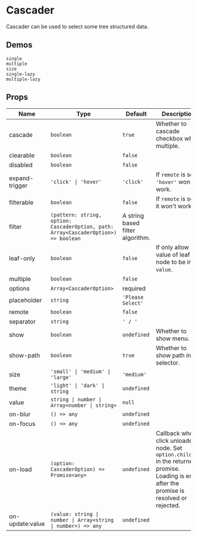 # Cascader
Cascader can be used to select some tree structured data.

## Demos
```demo
single
multiple
size
single-lazy
multiple-lazy
```

## Props
|Name|Type|Default|Description|
|-|-|-|-|
|cascade|`boolean`|`true`|Whether to cascade checkbox when multiple.|
|clearable|`boolean`|`false`||
|disabled|`boolean`|`false`||
|expand-trigger|`'click' \| 'hover'`|`'click'`|If `remote` is set, `'hover'` won't work.|
|filterable|`boolean`|`false`|If `remote` is set, it won't work.|
|filter|`(pattern: string, option: CascaderOption, path: Array<CascaderOption>) => boolean`|A string based filter algorithm.||
|leaf-only|`boolean`|`false`|If only allow value of leaf node to be in `value`.|
|multiple|`boolean`|`false`||
|options|`Array<CascaderOption>`|required||
|placeholder|`string`|`'Please Select'`||
|remote|`boolean`|`false`||
|separator|`string`|`' / '`||
|show|`boolean`|`undefined`|Whether to show menu.|
|show-path|`boolean`|`true`|Whether to show path in selector.|
|size|`'small' \| 'medium' \| 'large'`|`'medium'`||
|theme|`'light' \| 'dark' \| string`|`undefined`||
|value|`string \| number \| Array<number \| string>`|`null`||
|on-blur|`() => any`|`undefined`||
|on-focus|`() => any`|`undefined`|
|on-load|`(option: CascaderOption) => Promise<any>`|`undefined`|Callback when click unloaded node. Set `option.children` in the returned promise. Loading is end after the promise is resolved or rejected.|
|on-update:value|`(value: string \| number \| Array<string \| number>) => any`|`undefined`||
